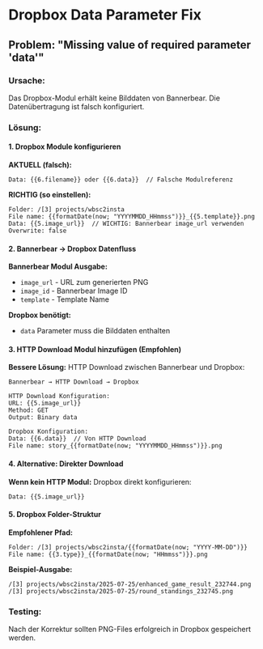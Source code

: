 # Dropbox Data Parameter Fix

## Problem: "Missing value of required parameter 'data'"

### Ursache:
Das Dropbox-Modul erhält keine Bilddaten von Bannerbear. Die Datenübertragung ist falsch konfiguriert.

### Lösung:

#### 1. Dropbox Module konfigurieren

**AKTUELL (falsch):**
```
Data: {{6.filename}} oder {{6.data}}  // Falsche Modulreferenz
```

**RICHTIG (so einstellen):**
```
Folder: /[3] projects/wbsc2insta
File name: {{formatDate(now; "YYYYMMDD_HHmmss")}}_{{5.template}}.png
Data: {{5.image_url}}  // WICHTIG: Bannerbear image_url verwenden
Overwrite: false
```

#### 2. Bannerbear → Dropbox Datenfluss

**Bannerbear Modul Ausgabe:**
- `image_url` - URL zum generierten PNG
- `image_id` - Bannerbear Image ID
- `template` - Template Name

**Dropbox benötigt:**
- `data` Parameter muss die Bilddaten enthalten

#### 3. HTTP Download Modul hinzufügen (Empfohlen)

**Bessere Lösung:** HTTP Download zwischen Bannerbear und Dropbox:

```
Bannerbear → HTTP Download → Dropbox

HTTP Download Konfiguration:
URL: {{5.image_url}}
Method: GET
Output: Binary data

Dropbox Konfiguration:
Data: {{6.data}}  // Von HTTP Download
File name: story_{{formatDate(now; "YYYYMMDD_HHmmss")}}.png
```

#### 4. Alternative: Direkter Download

**Wenn kein HTTP Modul:** Dropbox direkt konfigurieren:
```
Data: {{5.image_url}}
```

#### 5. Dropbox Folder-Struktur

**Empfohlener Pfad:**
```
Folder: /[3] projects/wbsc2insta/{{formatDate(now; "YYYY-MM-DD")}}
File name: {{3.type}}_{{formatDate(now; "HHmmss")}}.png
```

**Beispiel-Ausgabe:**
```
/[3] projects/wbsc2insta/2025-07-25/enhanced_game_result_232744.png
/[3] projects/wbsc2insta/2025-07-25/round_standings_232745.png
```

### Testing:
Nach der Korrektur sollten PNG-Files erfolgreich in Dropbox gespeichert werden.